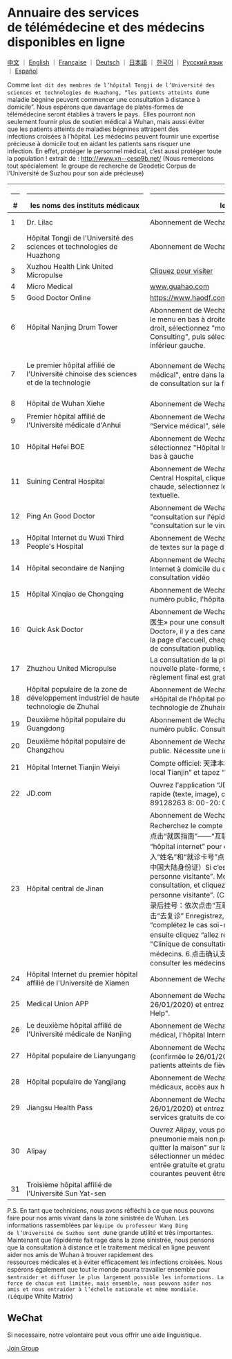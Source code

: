 # Annuaire des services de télémédecine et des médecins disponibles en ligne

[中文](./README.md) ｜ [English](./README-en.md) ｜ [Française](./README-fr.md) ｜ [Deutsch](./README-de.md) ｜ [日本語](./README-jp.md) ｜ [한국어](./README-kr.md)  ｜ [Русский язык](./README-ru.md)  ｜ [Español](./README-es.md)  

Comme l`ont dit des membres de l’hôpital Tongji de l’Université des sciences et technologies de Huazhong, “les patients atteints d`une maladie bégnine peuvent commencer une consultation à distance à domicile”. Nous espérons que davantage de plates-formes de télémédecine seront établies à travers le pays.  Elles pourront non seulement fournir plus de soutien médical à Wuhan, mais aussi éviter que les patients atteints de maladies bégnines attrapent des infections croisées à l’hôpital. Les médecins peuvent fournir une expertise précieuse à domicile tout en aidant les patients sans risquer une infection. En effet, protéger le personnel médical, c’est aussi protéger toute la population ! extrait de : http://www.xn--cesp9b.net/ (Nous remercions tout spécialement  le groupe de recherche de Geodetic Corpus de l’Université de Suzhou pour son aide précieuse)

| <hr size=1 ALIGN=CENTER> # | <hr width = 270 size=1 ALIGN=CENTER> les noms des instituts médicaux </hr> | <hr width = 620 size=1 ALIGN=CENTER> les sites, les abonnements de Wechat </hr> | <hr width = "500" size=1 ALIGN=CENTER> les services（les tarifs）</hr> | <hr width = 100 size=1 ALIGN=CENTER> la date </hr>  |
|---|--------------|---------------------------|-------------------------------|-----------|
1 | Dr. Lilac | Abonnement de Wechat: DingXiangYiSheng | Empêcher une nouvelle pneumonie · Consultation gratuite et gratuite dans le Hubei | 2020/1/24 | 
2 | Hôpital Tongji de l'Université des sciences et technologies de Huazhong |Abonnement de Wechat: whtongji1900 | Fonction de consultation en ligne de la "Clinique de la fièvre". Consultation instantanée à domicile pour les patients mineurs (nombre illimité) | 2020/1/24 |
 3 | Xuzhou Health Link United Micropulse | [Cliquez pour visiter](https://m.myweimai.com/hd/publish/index.f94879867f3ec5e6014bed4efec5328d.html?from=singlemessage&isappinstalled=0) | Consultation gratuite en ligne gratuite 26 | 
 4 | Micro Medical | www.guahao.com | Consultation gratuite gratuite | 24/01/2020 |
 5 | Good Doctor Online | https://www.haodf.com/jibing/feiyan.htm | Charges inconnues | 24/01/2020 |
6 | Hôpital Nanjing Drum Tower | Abonnement de Wechat:南京鼓楼医院, sélectionnez "Services aux patients" dans le menu en bas à droite et sélectionnez "Hôpital Internet". Dans le coin inférieur droit, sélectionnez "moi" après l'enregistrement et sélectionnez "Graphic / Video Consulting", puis sélectionnez "Clinique de consultation sur la fièvre" dans le coin inférieur gauche. | Clinique de dépistage de la fièvre en ligne | 25/01/2020 
7 | Le premier hôpital affilié de l'Université chinoise des sciences et de la technologie | Abonnement de Wechat:中科大一附院 (hôpital provincial d'Anhui), "Service médical", entre dans la colonne d'inscription en ligne "Hôpital Internet", "Clinique de consultation sur la fièvre". | Dans le coin inférieur gauche du menu, "Medical Service" entre dans la colonne d'inscription en ligne "Internet Hospital" "Fever Consultation Clinic". Clinique de consultation gratuite pour la fièvre. Vidéo ou demandes de renseignements. Consultez le rapport d'inspection en ligne. | 2020/1/25 |
8 | Hôpital de Wuhan Xiehe | Abonnement de Wechat: 武汉协和医院 | Clinique de consultation gratuite contre la fièvre | 2020/1/25 | 
9 | Premier hôpital affilié de l'Université médicale d'Anhui | Abonnement de Wechat: 安徽医科大学第一附属医院Dans le menu à gauche “Service médical”, sélectionnez “hôpital Internet” consultation gratuite 
10 | Hôpital Hefei BOE |Abonnement de Wechat: 合肥京东方医院 Recherchez dans le compte public, sélectionnez "Hôpital Internet" dans les "Services médicaux" dans le menu en bas à gauche | Clinique de consultation gratuite | 25/01/2020 | 
11 | Suining Central Hospital |Abonnement de Wechat: 遂宁市中心医院 Entrez dans l'hôpital Internet de Suining Central Hospital, cliquez sur la consultation en ligne, cliquez sur la clinique chaude, sélectionnez le médecin et sélectionnez la consultation graphique et textuelle. | Clinique de la fièvre de l'hôpital Internet | 25/01/2020 |
12 | Ping An Good Doctor | Abonnement de Wechat: 平安好医生 Recherchez dans le numéro public, la "consultation sur l'épidémie" au milieu de la page d'accueil entre dans la "consultation sur le virus coronarien". | Consultation sur les coronavirus | 25/01/2020 |
13 | Hôpital Internet du Wuxi Third People's Hospital | Abonnement de Wechat: 无锡市第三人民医院互联网医院, consultation d'images et de textes sur la page d'accueil, consultation vidéo | Consultation de texte, consultation vidéo | 2020/1/25 |
14 | Hôpital secondaire de Nanjing | Abonnement de Wechat: 南京市第二医院服务号Numéro de service de l'hôpital Internet à domicile du deuxième hôpital de Nanjing, consultation graphique, consultation vidéo | Consultation de la fièvre, consultation graphique, consultation vidéo | 25/01/2020 |
 15 | Hôpital Xinqiao de Chongqing | Abonnement de Wechat:新桥医院 Recherchez le numéro public, suivez, entrez le numéro public, l'hôpital de palme et la consultation en ligne. | Demande en ligne | 25/01/2020 |
16 | Quick Ask Doctor | Abonnement de Wechat: 快速问医生 Programme WeChat Mini Recherchez «快速问医生» pour une consultation gratuite, ou téléchargez l'application «Quick Ask Doctor», il y a des canaux de consultation gratuite et de consultation publique sur la page d'accueil, chaque plate-forme Les médecins disposent de cinq créneaux de consultation publique par jour. Consultation gratuite disponible | Gratuit et payant | 25/01/2020 | 
17 | Zhuzhou United Micropulse | La consultation de la plateforme est gratuite, car il est trop tard pour créer une nouvelle plate-forme, seule la plateforme payante d'origine peut être utilisée et le règlement final est gratuit. | Consultation gratuite en ligne | 25/01/2020 | 
18 | Hôpital populaire de la zone de développement industriel de haute technologie de Zhuhai | Abonnement de Wechat: 珠海高新技术产业开发区人民医院医院  Recherchez «Hôpital de l'hôpital populaire de la zone de développement industriel de haute technologie de Zhuhai» et demandez un diagnostic à droite. | Consultation en ligne | 25/01/2020 |
 19 | Deuxième hôpital populaire du Guangdong | Abonnement de Wechat: 广东省第二人民医院健康管理平台Recherchez et suivez le numéro public. Consultation après connexion. | Consultation en ligne | 25/01/2020 |
 20 | Deuxième hôpital populaire de Changzhou | Abonnement de Wechat: 常州市第二人民医院 Recherchez et suivez le numéro public. Nécessite une inscription. |la clinique de la fièvre en ligne | 25/01/2020 |
21 | Hôpital Internet Tianjin Weiyi |Compte officiel: 天津本地宝: Entrez la page d'accueil du compte officiel  “Trésor local Tianjin” et tapez “consultation”.| Clinique éloignée | 1/26/2020 | 
22 | JD.com | Ouvrez l'application “JD.com” et recherchez directement «京东义诊». Consultation rapide (texte, image), consultation téléphonique (010-89128261; 010-89128263 8: 00-20: 00 tous les jours) | Consultation rapide et consultation téléphonique | 2020/1/26 |
 23 | Hôpital central de Jinan | Abonnement de Wechat: 济南市中心医院  1.搜索并关注公众号“济南市中心医院” Recherchez le compte officiel "Hôpital central de Jinan" et suivez-le. 2.关注后依次点击“就医指南”——“互联网医院”进入小程序 Cliquez “guide de consultation” —— “hôpital internet” pour entrer le mini-programme. 3.首次使用点击添加就诊人，输入“姓名”和“就诊卡号”点击绑卡 或者 直接点击“直接添加就诊人”（但此方式目前只支持中国大陆身份证）Si c’est la première fois de l’utiliser, il faut cliquer “ajoute de personne visitante”. Moyen 1: Tapez votre nom, prénom et le numéro de carte de consultation, et cliquez “lier votre carte”. Moyen 2: Cliquez directement “ajoute de personne visitante”. (Ce moyen ne soutiens que la carte d’identité chinoise). 4.登录后挂号：依次点击“互联网医院问诊”——“自填病例”并填写症状描述和图片，最后点击“去复诊” Enregistrez, puis cliquez “consultation d’hôpital internet” —— “complétez le cas soi-même” et tapez les symptômes de maladies et les photos, ensuite cliquez “allez reconsulter”. 5.点击“发热咨询门诊”查询医生信息。 Cliquez "Clinique de consultation sur la fièvre" pour se renseigner sur les informations des médecins. 6.点击确认支付即可问诊 Enfin cliquez “confirmation de paiement” pour consulter les médecins.| Consultation en ligne | 2020/1/26 |
 24 | Hôpital Internet du premier hôpital affilié de l'Université de Xiamen | Abonnement de Wechat: 厦门大学附属第一医院互联网医院  Page ambulatoire. | Consultation en ligne | 1/26/2020 | 
25 | Medical Union APP |Abonnement de Wechat: 医联 App Recherchez la page d'accueil (confirmée le 26/01/2020) et entrez dans la page "Outbreak Prevention and Control, Online Help". | Consultation 7 * 24 heures | 26/01/2020 
| 26 | Le deuxième hôpital affilié de l'Université médicale de Nanjing | Abonnement de Wechat: 南京医科大学第二附属医院  Entrez dans le service médical, l'hôpital Internet. | Hôpital Internet | 26/01/2020 |
27 | Hôpital populaire de Lianyungang | Abonnement de Wechat: 连云港市第一人民医院Recherchez la page d'accueil (confirmée le 26/01/2020) va à "Fournir une consultation en ligne gratuite aux patients atteints de fièvre »| Consultation en ligne gratuite pour les patients atteints de fièvre | 26/01/2020 | 
28 | Hôpital populaire de Yangjiang | Abonnement de Wechat: 阳江市人民医院Recherchez le menu de services médicaux, accès aux hôpitaux Internet | Hôpitaux Internet | 26/01/2020 | 
29 | Jiangsu Health Pass | Abonnement de Wechat: "江苏健康通" Recherchez la page d'accueil (confirmée le 26/01/2020) et entrez "Jiangsu Health Pass - un portail unifié pour fournir des services gratuits de consultation à la fièvre " | Clinique de la fièvre gratuite | 1/26/2020 |
30 | Alipay | Ouvrez Alipay, vous pouvez voir "新型肺炎莫恐慌 足不出户免费问医生Nouvelle pneumonie mais non panique, demandez à votre médecin gratuitement sans quitter la maison" sur la barre de défilement sur la page d'accueil. Cliquez pour sélectionner un médecin pour une consultation en ligne gratuite. Alipay ouvre une entrée gratuite et gratuite à la clinique pour les citoyens de Wuhan, les maladies courantes peuvent être diagnostiquées en ligne |  | 2020/1/26 |
 31 | Troisième hôpital affilié de l'Université Sun Yat-sen | | Consultation gratuite | 

P.S. En tant que techniciens, nous avons réfléchi à ce que nous pouvons faire pour nos amis vivant dans la zone sinistrée de Wuhan. Les informations rassemblées par l`équipe du professeur Wang Ding de l’Université de Suzhou sont d`une grande utilité et très importantes. Maintenant que l’épidémie fait rage dans la zone sinistrée, nous pensons que la consultation à distance et le traitement médical en ligne peuvent aider nos amis de Wuhan à trouver rapidement des ressources médicales et à éviter efficacement les infections croisées. Nous espérons également que tout le monde pourra travailler ensemble pour s`entraider et diffuser le plus largement possible les informations. La force de chacun est limitée, mais ensemble, nous pouvons aider nos amis et nous entraider à l’échelle nationale et même mondiale. (L`équipe White Matrix)
## WeChat

Si necessaire, notre volontaire peut vous offrir une aide linguistique.

[Join Group](https://ftp.bmp.ovh/imgs/2020/01/d6d2c1d35a858288.png)
